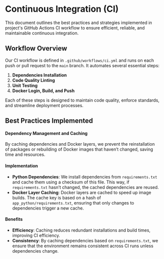 # Continuous Integration (CI)

This document outlines the best practices and strategies implemented in project's GitHub Actions CI workflow to ensure efficient, reliable, and maintainable continuous integration.

## Workflow Overview

Our CI workflow is defined in `.github/workflows/ci.yml` and runs on each push or pull request to the `main` branch. It automates several essential steps:
1. **Dependencies Installation**
2. **Code Quality Linting**
3. **Unit Testing**
4. **Docker Login, Build, and Push**

Each of these steps is designed to maintain code quality, enforce standards, and streamline deployment processes.

## Best Practices Implemented

#### Dependency Management and Caching
 By caching dependencies and Docker layers, we prevent the reinstallation of packages or rebuilding of Docker images that haven’t changed, saving time and resources.

#### Implementation
- **Python Dependencies**: We install dependencies from `requirements.txt` and cache them using a checksum of this file. This way, if `requirements.txt` hasn’t changed, the cached dependencies are reused.
- **Docker Layer Caching**: Docker layers are cached to speed up image builds. The cache key is based on a hash of `app_python/requirements.txt`, ensuring that only changes to dependencies trigger a new cache.

#### Benefits
- **Efficiency**: Caching reduces redundant installations and build times, improving CI efficiency.
- **Consistency**: By caching dependencies based on `requirements.txt`, we ensure that the environment remains consistent across CI runs unless dependencies change.
